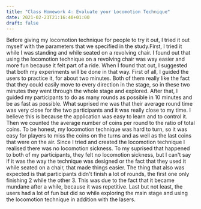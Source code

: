 ```yaml
---
title: "Class Homework 4: Evaluate your Locomotion Technique"
date: 2021-02-23T21:16:40+01:00
draft: false
---
```


Before giving my locomotion technique for people to try it out, I tried it out myself with the parameters that we specified in the study.First, I tried it while I was standing and while seated on a revolving chair.
I found out that using the locomotion technique on a revolving chair was way easier and more fun because it felt part of a ride. When I found that out, I suggested that both my experiments will be done in that way.
First of all, I guided the users to practice it, for about two minutes. Both of them really like the fact that they could easily move to every direction in the stage, so in these two minutes they went through the whole stage and explored.
After that, I guided my participants to do as many rounds as possible in 10 minutes and be as fast as possible. What suprised me was that their average round time was very close for the two participants and it was really close to my time. I believe this is because the application was easy to learn and to control it.
Then we counted the average number of coins per round to the ratio of total coins. To be honest, my locomotion technique was hard to turn, so it was easy for players to miss the coins on the turns and as well as the last coins that were on the air. Since I tried and created the locomotion technique I realised there was no locomotion sickness.
To my suprised that happened to both of my participants, they felt no locomotion sickness, but I can't say if it was the way the technique was designed or the fact that they used it while seated on a chair, that made things easier.
The thing that also was expected is that participants didn't finish a lot of rounds, the first one only finishing 2 while the other 3. This was due to the fact that it became mundane after a while, because it was repetitive. Last but not least, the users had a lot of fun but did so while exploring the main stage and using the locomotion technique in addition with the lasers.